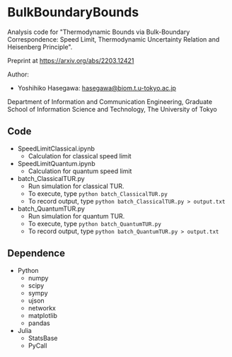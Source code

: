 # BulkBoundaryBounds

Analysis code for "Thermodynamic Bounds via Bulk-Boundary Correspondence: Speed Limit, Thermodynamic Uncertainty Relation and Heisenberg Principle".

Preprint at https://arxiv.org/abs/2203.12421

Author:

* Yoshihiko Hasegawa: hasegawa@biom.t.u-tokyo.ac.jp

Department of Information and Communication Engineering,
Graduate School of Information Science and Technology,
The University of Tokyo

## Code
- SpeedLimitClassical.ipynb
  - Calculation for classical speed limit
- SpeedLimitQuantum.ipynb
  - Calculation for quantum speed limit
- batch_ClassicalTUR.py
  - Run simulation for classical TUR. 
  - To execute, type `python batch_ClassicalTUR.py`
  - To record output, type `python batch_ClassicalTUR.py > output.txt`
- batch_QuantumTUR.py
  - Run simulation for quantum TUR.
  - To execute, type `python batch_QuantumTUR.py`
  - To record output, type `python batch_QuantumTUR.py > output.txt`

## Dependence
- Python
  - numpy
  - scipy
  - sympy
  - ujson
  - networkx
  - matplotlib
  - pandas
- Julia
   - StatsBase
   - PyCall
